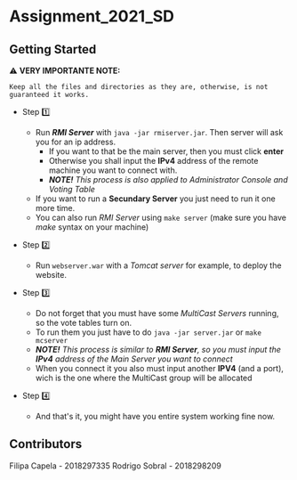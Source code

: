 # Assignment_2021_SD

## Getting Started

:warning: **VERY IMPORTANTE NOTE:** 
    
    Keep all the files and directories as they are, otherwise, is not guaranteed it works.

- Step :one:

    - Run ***RMI Server*** with `java -jar rmiserver.jar`. Then server will ask you for an ip address. 
        - If you want to that be the main server, then you must click **enter**
        - Otherwise you shall input the **IPv4** address of the remote machine you want to connect with.
        - ***NOTE!** This process is also applied to Administrator Console and Voting Table*
    - If you want to run a **Secundary Server** you just need to run it one more time.
    - You can also run *RMI Server* using `make server` (make sure you have *make* syntax on your machine)

- Step :two:

    - Run `webserver.war` with a *Tomcat server* for example, to deploy the website.
    

- Step :three:

    - Do not forget that you must have some *MultiCast Servers* running, so the vote tables turn on.
    - To run them you just have to do `java -jar server.jar` or `make mcserver`
    - ***NOTE!** This process is similar to **RMI Server**, so you must input the **IPv4** address of the Main Server you want to connect*
    - When you connect it you also must input another **IPV4** (and a port), wich is the one where the MultiCast group will be allocated

- Step :four:
    
    - And that's it, you might have you entire system working fine now. 



## Contributors

Filipa Capela - 2018297335
Rodrigo Sobral - 2018298209
